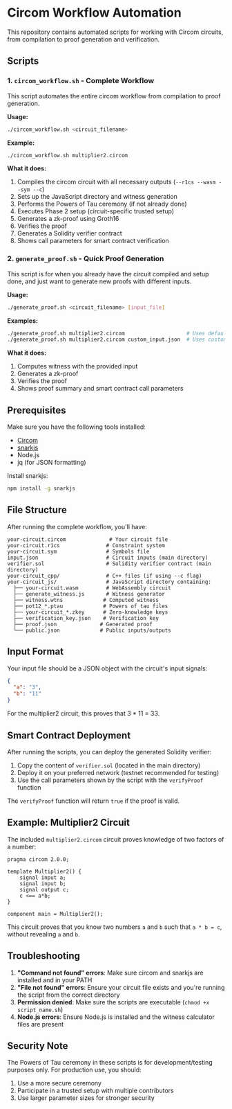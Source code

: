 # Circom Workflow Automation

This repository contains automated scripts for working with Circom circuits, from compilation to proof generation and verification.

## Scripts

### 1. `circom_workflow.sh` - Complete Workflow

This script automates the entire circom workflow from compilation to proof generation.

**Usage:**

```bash
./circom_workflow.sh <circuit_filename>
```

**Example:**

```bash
./circom_workflow.sh multiplier2.circom
```

**What it does:**

1. Compiles the circom circuit with all necessary outputs (`--r1cs --wasm --sym --c`)
2. Sets up the JavaScript directory and witness generation
3. Performs the Powers of Tau ceremony (if not already done)
4. Executes Phase 2 setup (circuit-specific trusted setup)
5. Generates a zk-proof using Groth16
6. Verifies the proof
7. Generates a Solidity verifier contract
8. Shows call parameters for smart contract verification

### 2. `generate_proof.sh` - Quick Proof Generation

This script is for when you already have the circuit compiled and setup done, and just want to generate new proofs with different inputs.

**Usage:**

```bash
./generate_proof.sh <circuit_filename> [input_file]
```

**Examples:**

```bash
./generate_proof.sh multiplier2.circom                    # Uses default input.json
./generate_proof.sh multiplier2.circom custom_input.json  # Uses custom input file
```

**What it does:**

1. Computes witness with the provided input
2. Generates a zk-proof
3. Verifies the proof
4. Shows proof summary and smart contract call parameters

## Prerequisites

Make sure you have the following tools installed:

- [Circom](https://docs.circom.io/getting-started/installation/)
- [snarkjs](https://github.com/iden3/snarkjs)
- Node.js
- jq (for JSON formatting)

Install snarkjs:

```bash
npm install -g snarkjs
```

## File Structure

After running the complete workflow, you'll have:

```
your-circuit.circom              # Your circuit file
your-circuit.r1cs               # Constraint system
your-circuit.sym                # Symbols file
input.json                      # Circuit inputs (main directory)
verifier.sol                    # Solidity verifier contract (main directory)
your-circuit_cpp/               # C++ files (if using --c flag)
your-circuit_js/                # JavaScript directory containing:
  ├── your-circuit.wasm         # WebAssembly circuit
  ├── generate_witness.js       # Witness generator
  ├── witness.wtns             # Computed witness
  ├── pot12_*.ptau             # Powers of tau files
  ├── your-circuit_*.zkey      # Zero-knowledge keys
  ├── verification_key.json    # Verification key
  ├── proof.json              # Generated proof
  └── public.json             # Public inputs/outputs
```

## Input Format

Your input file should be a JSON object with the circuit's input signals:

```json
{
  "a": "3",
  "b": "11"
}
```

For the multiplier2 circuit, this proves that 3 \* 11 = 33.

## Smart Contract Deployment

After running the scripts, you can deploy the generated Solidity verifier:

1. Copy the content of `verifier.sol` (located in the main directory)
2. Deploy it on your preferred network (testnet recommended for testing)
3. Use the call parameters shown by the script with the `verifyProof` function

The `verifyProof` function will return `true` if the proof is valid.

## Example: Multiplier2 Circuit

The included `multiplier2.circom` circuit proves knowledge of two factors of a number:

```circom
pragma circom 2.0.0;

template Multiplier2() {
    signal input a;
    signal input b;
    signal output c;
    c <== a*b;
}

component main = Multiplier2();
```

This circuit proves that you know two numbers `a` and `b` such that `a * b = c`, without revealing `a` and `b`.

## Troubleshooting

1. **"Command not found" errors**: Make sure circom and snarkjs are installed and in your PATH
2. **"File not found" errors**: Ensure your circuit file exists and you're running the script from the correct directory
3. **Permission denied**: Make sure the scripts are executable (`chmod +x script_name.sh`)
4. **Node.js errors**: Ensure Node.js is installed and the witness calculator files are present

## Security Note

The Powers of Tau ceremony in these scripts is for development/testing purposes only. For production use, you should:

1. Use a more secure ceremony
2. Participate in a trusted setup with multiple contributors
3. Use larger parameter sizes for stronger security
 
